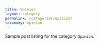 ```yaml
---
title: Opinion
layout: category
permalink: /categories/opinion/
taxonomy: opinion
---
```


Sample post listing for the category `Opinion`.
